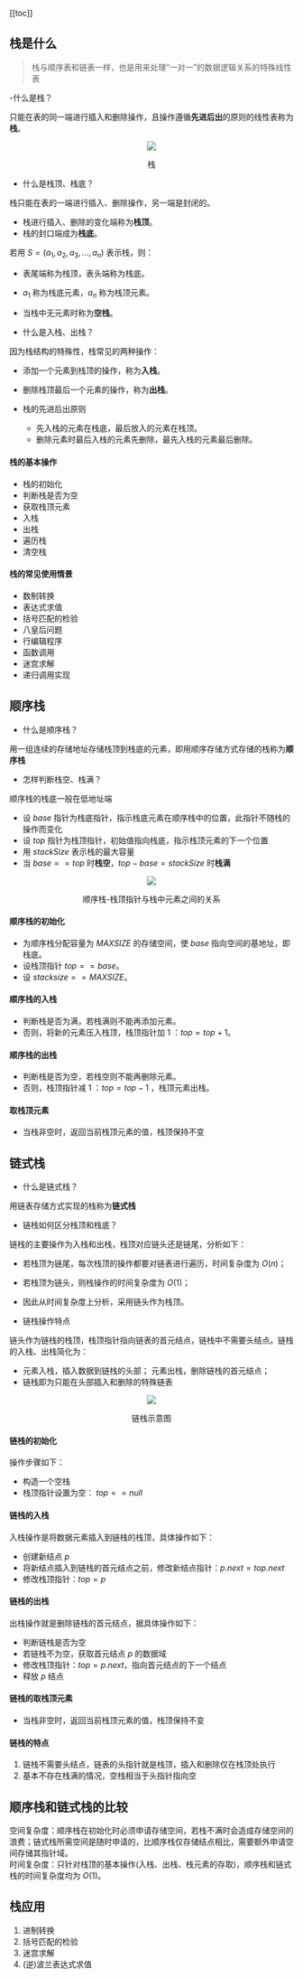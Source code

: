 [[toc]]
## 栈是什么
> 栈与顺序表和链表一样，也是用来处理“一对一”的数据逻辑关系的特殊线性表

-什么是栈？

只能在表的同一端进行插入和删除操作，且操作遵循**先进后出**的原则的线性表称为**栈**。

<div align="center">
    <img src="https://blog-review-notes.oss-cn-beijing.aliyuncs.com/algorithm/data-structures/_images/栈_示例图.png">
    <p>栈</p>
</div>

- 什么是栈顶、栈底？

栈只能在表的一端进行插入、删除操作，另一端是封闭的。
  - 栈进行插入、删除的变化端称为**栈顶**。  
  - 栈的封口端成为**栈底**。  

若用 $S=(a_1,a_2,a_3,...,a_n)$ 表示栈，则：  
  - 表尾端称为栈顶，表头端称为栈底。  
  - $a_1$ 称为栈底元素，$a_n$ 称为栈顶元素。  
  - 当栈中无元素时称为**空栈**。  

- 什么是入栈、出栈？  

因为栈结构的特殊性，栈常见的两种操作： 
  - 添加一个元素到栈顶的操作，称为**入栈**。  
  - 删除栈顶最后一个元素的操作，称为**出栈**。  
  
- 栈的先进后出原则

  - 先入栈的元素在栈底，最后放入的元素在栈顶。
  - 删除元素时最后入栈的元素先删除，最先入栈的元素最后删除。

#### 栈的基本操作  
- 栈的初始化
- 判断栈是否为空
- 获取栈顶元素
- 入栈  
- 出栈  
- 遍历栈  
- 清空栈  

#### 栈的常见使用情景  
- 数制转换  
- 表达式求值  
- 括号匹配的检验  
- 八皇后问题  
- 行编辑程序  
- 函数调用  
- 迷宫求解  
- 递归调用实现  

## 顺序栈

- 什么是顺序栈？

用一组连续的存储地址存储栈顶到栈底的元素，即用顺序存储方式存储的栈称为**顺序栈**

- 怎样判断栈空、栈满？

顺序栈的栈底一般在低地址端 
  - 设 $base$ 指针为栈底指针，指示栈底元素在顺序栈中的位置，此指针不随栈的操作而变化
  - 设 $top$ 指针为栈顶指针，初始值指向栈底，指示栈顶元素的下一个位置
  - 用 $stackSize$ 表示栈的最大容量
  - 当 $base == top$ 时**栈空**，$top - base = stackSize$ 时**栈满**
  
<div align="center">
    <img src="https://blog-review-notes.oss-cn-beijing.aliyuncs.com/algorithm/data-structures/_images/栈_顺序栈.png">
    <p>顺序栈-栈顶指针与栈中元素之间的关系</p>
</div>

#### 顺序栈的初始化
- 为顺序栈分配容量为 $MAXSIZE$ 的存储空间，使 $base$ 指向空间的基地址，即栈底。
- 设栈顶指针 $top == base$。
- 设 $stacksize == MAXSIZE$。

#### 顺序栈的入栈
- 判断栈是否为满，若栈满则不能再添加元素。
- 否则，将新的元素压入栈顶，栈顶指针加 1 ：$top = top + 1$。

#### 顺序栈的出栈
- 判断栈是否为空，若栈空则不能再删除元素。
- 否则，栈顶指针减 1 ：$top = top - 1$ ，栈顶元素出栈。

#### 取栈顶元素
- 当栈非空时，返回当前栈顶元素的值，栈顶保持不变

## 链式栈
- 什么是链式栈？

用链表存储方式实现的栈称为**链式栈**  

- 链栈如何区分栈顶和栈底？

链栈的主要操作为入栈和出栈，栈顶对应链头还是链尾，分析如下：
  - 若栈顶为链尾，每次栈顶的操作都要对链表进行遍历，时间复杂度为 $O(n)$；
  - 若栈顶为链头，则栈操作的时间复杂度为 $O(1)$；
  - 因此从时间复杂度上分析，采用链头作为栈顶。

- 链栈操作特点

链头作为链栈的栈顶，栈顶指针指向链表的首元结点，链栈中不需要头结点。链栈的入栈、出栈简化为：
  - 元素入栈，插入数据到链栈的头部；
    元素出栈，删除链栈的首元结点；
  - 链栈即为只能在头部插入和删除的特殊链表

<div align="center">
    <img src="https://blog-review-notes.oss-cn-beijing.aliyuncs.com/algorithm/data-structures/_images/栈_链栈.png">
    <p>链栈示意图</p>
</div>

#### 链栈的初始化

操作步骤如下：
- 构造一个空栈
- 栈顶指针设置为空： $top == null$ 

#### 链栈的入栈
入栈操作是将数据元素插入到链栈的栈顶，具体操作如下：
- 创建新结点 $p$ 
- 将新结点插入到链栈的首元结点之前，修改新结点指针：$p.next = top.next$
- 修改栈顶指针：$top = p$

#### 链栈的出栈
出栈操作就是删除链栈的首元结点，据具体操作如下：
- 判断链栈是否为空
- 若链栈不为空，获取首元结点 $p$ 的数据域
- 修改栈顶指针：$top = p.next$，指向首元结点的下一个结点
- 释放 $p$ 结点

#### 链栈的取栈顶元素
- 当栈非空时，返回当前栈顶元素的值，栈顶保持不变

#### 链栈的特点
1. 链栈不需要头结点，链表的头指针就是栈顶，插入和删除仅在栈顶处执行
1. 基本不存在栈满的情况，空栈相当于头指针指向空

## 顺序栈和链式栈的比较
空间复杂度：顺序栈在初始化时必须申请存储空间，若栈不满时会造成存储空间的浪费；链式栈所需空间是随时申请的，比顺序栈仅存储结点相比，需要额外申请空间存储其指针域。  
时间复杂度：只针对栈顶的基本操作(入栈、出栈、栈元素的存取)，顺序栈和链式栈的时间复杂度均为 $O(1)$。

## 栈应用
1. 进制转换
1. 括号匹配的检验
1. 迷宫求解
1. (逆)波兰表达式求值